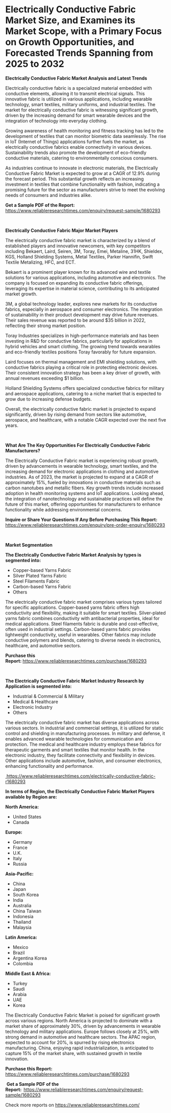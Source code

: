<p><h1>Electrically Conductive Fabric Market Size, and Examines its Market Scope, with a Primary Focus on Growth Opportunities, and Forecasted Trends Spanning from 2025 to 2032</h1></p><p><strong>Electrically Conductive Fabric Market Analysis and Latest Trends</strong></p>
<p><p>Electrically conductive fabric is a specialized material embedded with conductive elements, allowing it to transmit electrical signals. This innovative fabric is utilized in various applications, including wearable technology, smart textiles, military uniforms, and industrial textiles. The market for electrically conductive fabric is witnessing significant growth, driven by the increasing demand for smart wearable devices and the integration of technology into everyday clothing. </p><p>Growing awareness of health monitoring and fitness tracking has led to the development of textiles that can monitor biometric data seamlessly. The rise in IoT (Internet of Things) applications further fuels the market, as electrically conductive fabrics enable connectivity in various devices. Sustainability trends also promote the development of eco-friendly conductive materials, catering to environmentally conscious consumers. </p><p>As industries continue to innovate in electronic materials, the Electrically Conductive Fabric Market is expected to grow at a CAGR of 12.9% during the forecast period. This substantial growth reflects an increasing investment in textiles that combine functionality with fashion, indicating a promising future for the sector as manufacturers strive to meet the evolving needs of consumers and industries alike.</p></p>
<p><strong>Get a Sample PDF of the Report:&nbsp;</strong> <a href="https://www.reliableresearchtimes.com/enquiry/request-sample/1680293?utm_campaign=2638&utm_medium=2&utm_source=Github&utm_content=ia&utm_term=01042025&utm_id=electrically-conductive-fabric">https://www.reliableresearchtimes.com/enquiry/request-sample/1680293</a></p>
<p>&nbsp;</p>
<p><strong>Electrically Conductive Fabric Major Market Players</strong></p>
<p><p>The electrically conductive fabric market is characterized by a blend of established players and innovative newcomers, with key competitors including Bekaert, Laird, Seiren, 3M, Toray, Emei, Metaline, 31HK, Shieldex, KGS, Holland Shielding Systems, Metal Textiles, Parker Hannifin, Swift Textile Metalizing, HFC, and ECT. </p><p>Bekaert is a prominent player known for its advanced wire and textile solutions for various applications, including automotive and electronics. The company is focused on expanding its conductive fabric offerings, leveraging its expertise in material science, contributing to its anticipated market growth. </p><p>3M, a global technology leader, explores new markets for its conductive fabrics, especially in aerospace and consumer electronics. The integration of sustainability in their product development may drive future revenues. Their sales revenue was reported to be around $35 billion in 2022, reflecting their strong market position.</p><p>Toray Industries specializes in high-performance materials and has been investing in R&D for conductive fabrics, particularly for applications in hybrid vehicles and smart clothing. The growing trend towards wearables and eco-friendly textiles positions Toray favorably for future expansion.</p><p>Laird focuses on thermal management and EMI shielding solutions, with conductive fabrics playing a critical role in protecting electronic devices. Their consistent innovation strategy has been a key driver of growth, with annual revenues exceeding $1 billion.</p><p>Holland Shielding Systems offers specialized conductive fabrics for military and aerospace applications, catering to a niche market that is expected to grow due to increasing defense budgets.</p><p>Overall, the electrically conductive fabric market is projected to expand significantly, driven by rising demand from sectors like automotive, aerospace, and healthcare, with a notable CAGR expected over the next five years.</p></p>
<p>&nbsp;</p>
<p><strong>What Are The Key Opportunities For Electrically Conductive Fabric Manufacturers?</strong></p>
<p><p>The Electrically Conductive Fabric market is experiencing robust growth, driven by advancements in wearable technology, smart textiles, and the increasing demand for electronic applications in clothing and automotive industries. As of 2023, the market is projected to expand at a CAGR of approximately 15%, fueled by innovations in conductive materials such as carbon nanotubes and metallic fibers. Key growth trends include increased adoption in health monitoring systems and IoT applications. Looking ahead, the integration of nanotechnology and sustainable practices will define the future of this market, offering opportunities for manufacturers to enhance functionality while addressing environmental concerns.</p></p>
<p><strong>Inquire or Share Your Questions If Any Before Purchasing This Report:</strong> <a href="https://www.reliableresearchtimes.com/enquiry/pre-order-enquiry/1680293?utm_campaign=2638&utm_medium=2&utm_source=Github&utm_content=ia&utm_term=01042025&utm_id=electrically-conductive-fabric">https://www.reliableresearchtimes.com/enquiry/pre-order-enquiry/1680293</a></p>
<p>&nbsp;</p>
<p><strong>Market Segmentation</strong></p>
<p><strong>The Electrically Conductive Fabric Market Analysis by types is segmented into:</strong></p>
<p><ul><li>Copper-based Yarns Fabric</li><li>Silver Plated Yarns Fabric</li><li>Steel Filaments Fabric</li><li>Carbon-based Yarns Fabric</li><li>Others</li></ul></p>
<p><p>The electrically conductive fabric market comprises various types tailored for specific applications. Copper-based yarns fabric offers high conductivity and flexibility, making it suitable for smart textiles. Silver-plated yarns fabric combines conductivity with antibacterial properties, ideal for medical applications. Steel filaments fabric is durable and cost-effective, often used in industrial settings. Carbon-based yarns fabric provides lightweight conductivity, useful in wearables. Other fabrics may include conductive polymers and blends, catering to diverse needs in electronics, healthcare, and automotive sectors.</p></p>
<p><strong>Purchase this Report:&nbsp;</strong><a href="https://www.reliableresearchtimes.com/purchase/1680293?utm_campaign=2638&utm_medium=2&utm_source=Github&utm_content=ia&utm_term=01042025&utm_id=electrically-conductive-fabric">https://www.reliableresearchtimes.com/purchase/1680293</a></p>
<p>&nbsp;</p>
<p><strong>The Electrically Conductive Fabric Market Industry Research by Application is segmented into:</strong></p>
<p><ul><li>Industrial & Commercial & Military</li><li>Medical & Healthcare</li><li>Electronic Industry</li><li>Others</li></ul></p>
<p><p>The electrically conductive fabric market has diverse applications across various sectors. In industrial and commercial settings, it is utilized for static control and shielding in manufacturing processes. In military and defense, it enables advanced wearable technologies for communication and protection. The medical and healthcare industry employs these fabrics for therapeutic garments and smart textiles that monitor health. In the electronic industry, they facilitate connectivity and flexibility in devices. Other applications include automotive, fashion, and consumer electronics, enhancing functionality and performance.</p></p>
<p><a href="https://www.reliableresearchtimes.com/electrically-conductive-fabric-r1680293?utm_campaign=2638&utm_medium=2&utm_source=Github&utm_content=ia&utm_term=01042025&utm_id=electrically-conductive-fabric">&nbsp;https://www.reliableresearchtimes.com/electrically-conductive-fabric-r1680293</a></p>
<p><strong>In terms of Region, the Electrically Conductive Fabric Market Players available by Region are:</strong></p>
<p>
    <p> <strong> North America: </strong>
        <ul>
            <li>United States</li>
            <li>Canada</li>
        </ul>
        </p> 
    <p> <strong> Europe: </strong>
        <ul>
            <li>Germany</li>
            <li>France</li>
            <li>U.K.</li>
            <li>Italy</li>
            <li>Russia</li>
        </ul>
        </p> 
    <p> <strong> Asia-Pacific: </strong>
        <ul>
            <li>China</li>
            <li>Japan</li>
            <li>South Korea</li>
            <li>India</li>
            <li>Australia</li>
            <li>China Taiwan</li>
            <li>Indonesia</li>
            <li>Thailand</li>
            <li>Malaysia</li>
        </ul>
        </p> 
    <p> <strong> Latin America: </strong>
        <ul>
            <li>Mexico</li>
            <li>Brazil</li>
            <li>Argentina Korea</li>
            <li>Colombia</li>
        </ul>
        </p> 
    <p> <strong> Middle East & Africa: </strong>
        <ul>
            <li>Turkey</li>
            <li>Saudi</li>
            <li>Arabia</li>
            <li>UAE</li>
            <li>Korea</li>
        </ul>
    </p>
    </p>
<p><p>The Electrically Conductive Fabric Market is poised for significant growth across various regions. North America is projected to dominate with a market share of approximately 30%, driven by advancements in wearable technology and military applications. Europe follows closely at 25%, with strong demand in automotive and healthcare sectors. The APAC region, expected to account for 20%, is spurred by rising electronics manufacturing. China, enjoying rapid industrialization, is anticipated to capture 15% of the market share, with sustained growth in textile innovation.</p></p>
<p><strong>Purchase this Report: </strong><a href="https://www.reliableresearchtimes.com/purchase/1680293?utm_campaign=2638&utm_medium=2&utm_source=Github&utm_content=ia&utm_term=01042025&utm_id=electrically-conductive-fabric">https://www.reliableresearchtimes.com/purchase/1680293</a></p>
<p>&nbsp;<strong>Get a Sample PDF of the Report:&nbsp;&nbsp;</strong><a href="https://www.reliableresearchtimes.com/enquiry/request-sample/1680293?utm_campaign=2638&utm_medium=2&utm_source=Github&utm_content=ia&utm_term=01042025&utm_id=electrically-conductive-fabric">https://www.reliableresearchtimes.com/enquiry/request-sample/1680293</a></p>
<p><strong></strong></p>
<p>Check more reports on <a href="https://www.reliableresearchtimes.com/?utm_campaign=2638&utm_medium=2&utm_source=Github&utm_content=ia&utm_term=01042025&utm_id=electrically-conductive-fabric">https://www.reliableresearchtimes.com/</a></p>